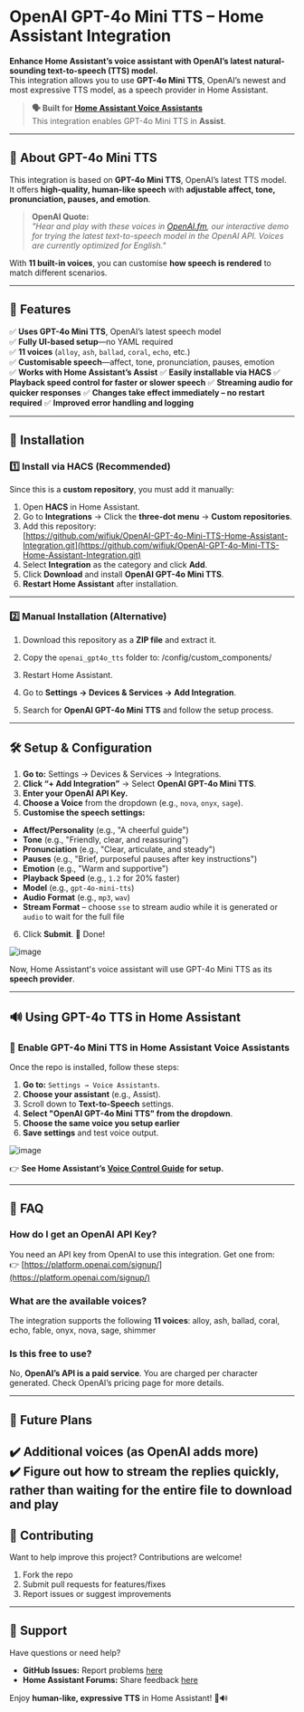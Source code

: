 # OpenAI GPT-4o Mini TTS – Home Assistant Integration

**Enhance Home Assistant’s voice assistant with OpenAI’s latest natural-sounding text-to-speech (TTS) model.**  
This integration allows you to use **GPT-4o Mini TTS**, OpenAI’s newest and most expressive TTS model, as a speech provider in Home Assistant.

> **🗣️ Built for [Home Assistant Voice Assistants](https://www.home-assistant.io/voice_control/)**  
> This integration enables GPT-4o Mini TTS in **Assist**.

---

## 🎤 About GPT-4o Mini TTS  

This integration is based on **GPT-4o Mini TTS**, OpenAI’s latest TTS model.  
It offers **high-quality, human-like speech** with **adjustable affect, tone, pronunciation, pauses, and emotion**.

> **OpenAI Quote:**  
> *"Hear and play with these voices in [OpenAI.fm](https://www.OpenAI.fm), our interactive demo for trying the latest text-to-speech model in the OpenAI API. Voices are currently optimized for English."*

With **11 built-in voices**, you can customise **how speech is rendered** to match different scenarios.

---

## 🚀 Features  

✅ **Uses GPT-4o Mini TTS**, OpenAI’s latest speech model  
✅ **Fully UI-based setup**—no YAML required  
✅ **11 voices** (`alloy`, `ash`, `ballad`, `coral`, `echo`, etc.)  
✅ **Customisable speech**—affect, tone, pronunciation, pauses, emotion  
✅ **Works with Home Assistant’s Assist**
✅ **Easily installable via HACS**
✅ **Playback speed control for faster or slower speech**
✅ **Streaming audio for quicker responses**
✅ **Changes take effect immediately – no restart required**
✅ **Improved error handling and logging**

---

## 🔧 Installation  

### 1️⃣ Install via HACS (Recommended)  

Since this is a **custom repository**, you must add it manually:

1. Open **HACS** in Home Assistant.  
2. Go to **Integrations** → Click the **three-dot menu** → **Custom repositories**.  
3. Add this repository:  
   [https://github.com/wifiuk/OpenAI-GPT-4o-Mini-TTS-Home-Assistant-Integration.git](https://github.com/wifiuk/OpenAI-GPT-4o-Mini-TTS-Home-Assistant-Integration.git)
4. Select **Integration** as the category and click **Add**.  
5. Click **Download** and install **OpenAI GPT-4o Mini TTS**.  
6. **Restart Home Assistant** after installation.  

---

### 2️⃣ Manual Installation (Alternative)  

1. Download this repository as a **ZIP file** and extract it.  
2. Copy the `openai_gpt4o_tts` folder to:  /config/custom_components/

3. Restart Home Assistant.  
4. Go to **Settings → Devices & Services → Add Integration**.  
5. Search for **OpenAI GPT-4o Mini TTS** and follow the setup process.  

---

## 🛠️ Setup & Configuration  

1. **Go to:** Settings → Devices & Services → Integrations.  
2. **Click “+ Add Integration”** → Select **OpenAI GPT-4o Mini TTS**.  
3. **Enter your OpenAI API Key.**  
4. **Choose a Voice** from the dropdown (e.g., `nova`, `onyx`, `sage`).  
5. **Customise the speech settings:**  
- **Affect/Personality** (e.g., "A cheerful guide")  
- **Tone** (e.g., "Friendly, clear, and reassuring")  
- **Pronunciation** (e.g., "Clear, articulate, and steady")  
- **Pauses** (e.g., "Brief, purposeful pauses after key instructions")
- **Emotion** (e.g., "Warm and supportive")
- **Playback Speed** (e.g., `1.2` for 20% faster)
- **Model** (e.g., `gpt-4o-mini-tts`)
- **Audio Format** (e.g., `mp3`, `wav`)
- **Stream Format** – choose `sse` to stream audio while it is generated or `audio` to wait for the full file
6. Click **Submit**. 🎉 Done!

![image](https://github.com/user-attachments/assets/a533cb82-8b6e-4689-8d0f-c6df0b83dc3c)


Now, Home Assistant's voice assistant will use GPT-4o Mini TTS as its **speech provider**.

---

## 🔊 Using GPT-4o TTS in Home Assistant  

### 🔹 **Enable GPT-4o Mini TTS in Home Assistant Voice Assistants**  

Once the repo is installed, follow these steps:  

1. **Go to:** `Settings → Voice Assistants`.  
2. **Choose your assistant** (e.g., Assist).  
3. Scroll down to **Text-to-Speech** settings.  
4. **Select "OpenAI GPT-4o Mini TTS" from the dropdown**.  
5. **Choose the same voice you setup earlier**    
6. **Save settings** and test voice output.

![image](https://github.com/user-attachments/assets/6f61f299-1c51-4109-ab5b-f7b1a1e6f658)

👉 **See Home Assistant’s [Voice Control Guide](https://www.home-assistant.io/voice_control/) for setup.**  

---

## 📝 FAQ  

### **How do I get an OpenAI API Key?**  
You need an API key from OpenAI to use this integration. Get one from:  
👉 [https://platform.openai.com/signup/](https://platform.openai.com/signup/)  

### **What are the available voices?**  
The integration supports the following **11 voices**:  alloy, ash, ballad, coral, echo, fable, onyx, nova, sage, shimmer


### **Is this free to use?**  
No, **OpenAI’s API is a paid service**. You are charged per character generated. Check OpenAI’s pricing page for more details.  

---

## 🔄 Future Plans  

✔️ **Additional voices (as OpenAI adds more)**  
✔️ **Figure out how to stream the replies quickly, rather than waiting for the entire file to download and play** 
---

## 🤝 Contributing  

Want to help improve this project? Contributions are welcome!  

1. Fork the repo  
2. Submit pull requests for features/fixes  
3. Report issues or suggest improvements  

---

## 📢 Support  

Have questions or need help?  
- **GitHub Issues:** Report problems [here](https://github.com/wifiuk/OpenAI-GPT-4o-Mini-TTS-Home-Assistant-Integration/issues)  
- **Home Assistant Forums:** Share feedback [here](https://community.home-assistant.io)  

Enjoy **human-like, expressive TTS** in Home Assistant! 🎤🔊  



